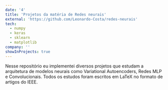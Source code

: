 ```yaml
---
date: '4'
title: 'Projetos da matéria de Redes neurais'
external: 'https://github.com/Leonardo-Costa/redes-neurais'
tech:
  - numpy
  - keras
  - sklearn
  - matplotlib
company: ''
showInProjects: true
---
```


Nesse repositório eu implementei diversos projetos que estudam a arquitetura de modelos neurais como Variational Autoencoders, Redes MLP e Convolucionais. Todos os estudos foram escritos em LaTeX no formato de artigos do IEEE.
